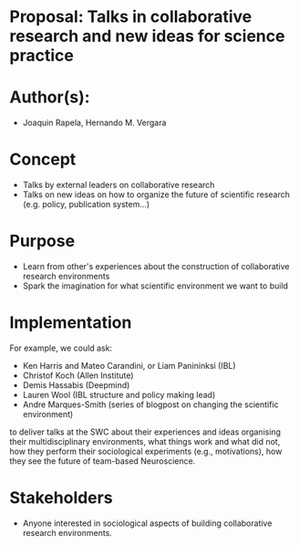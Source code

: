 Proposal: Talks in collaborative research and new ideas for science practice
=============================================================

# Author(s):

- Joaquin Rapela, Hernando M. Vergara


# Concept

- Talks by external leaders on collaborative research
- Talks on new ideas on how to organize the future of scientific research (e.g. policy, publication system...)

# Purpose

- Learn from other's experiences about the construction of collaborative research environments
- Spark the imagination for what scientific environment we want to build


# Implementation

For example, we could ask:

- Ken Harris and Mateo Carandini, or Liam Panininksi (IBL)
- Christof Koch (Allen Institute)
- Demis Hassabis (Deepmind)
- Lauren Wool (IBL structure and policy making lead)
- Andre Marques-Smith (series of blogpost on changing the scientific environment)

to deliver talks at the SWC about their experiences and ideas organising their multidisciplinary environments, what things work and what did not, how they perform their sociological experiments (e.g., motivations), how they see the future of team-based Neuroscience.

# Stakeholders

- Anyone interested in sociological aspects of building collaborative research environments.

